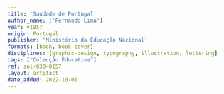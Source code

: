 ```yaml
---
title: 'Saudade de Portugal'
author_name: ['Fernando Lima']
year: y1957
origin: Portugal
publisher: 'Ministério da Educação Nacional'
formats: [book, book-cover]
disciplines: [graphic-design, typography, illustration, lettering]
tags: ["Colecção Educativa"]
ref: sol-030-0157
layout: artifact
date_added: 2022-10-01
---
```

